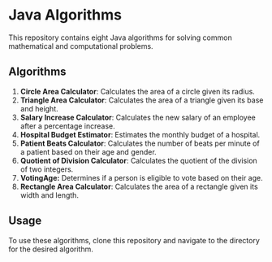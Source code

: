# Java Algorithms

This repository contains eight Java algorithms for solving common mathematical and computational problems.

## Algorithms

1. **Circle Area Calculator**: Calculates the area of a circle given its radius.
2. **Triangle Area Calculator**: Calculates the area of a triangle given its base and height.
3. **Salary Increase Calculator**: Calculates the new salary of an employee after a percentage increase.
4. **Hospital Budget Estimator**: Estimates the monthly budget of a hospital.
5. **Patient Beats Calculator**: Calculates the number of beats per minute of a patient based on their age and gender.
6. **Quotient of Division Calculator**: Calculates the quotient of the division of two integers.
7. **VotingAge:** Determines if a person is eligible to vote based on their age.
8. **Rectangle Area Calculator**: Calculates the area of a rectangle given its width and length.

## Usage

To use these algorithms, clone this repository and navigate to the directory for the desired algorithm.
